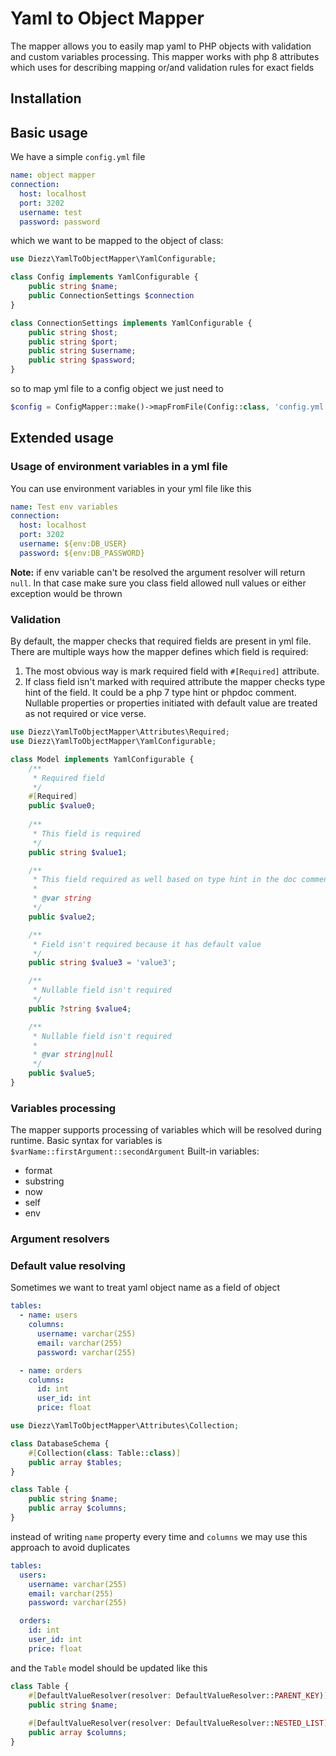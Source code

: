 # Yaml to Object Mapper

The mapper allows you to easily map yaml to PHP objects with validation and custom variables processing.
This mapper works with php 8 attributes which uses for describing mapping or/and validation rules for exact fields 

## Installation

## Basic usage
We have a simple `config.yml` file 
```yaml
name: object mapper
connection:
  host: localhost
  port: 3202
  username: test
  password: password
```
which we want to be mapped to the object of class:

```php
use Diezz\YamlToObjectMapper\YamlConfigurable;

class Config implements YamlConfigurable {
    public string $name;
    public ConnectionSettings $connection
}

class ConnectionSettings implements YamlConfigurable {
    public string $host;
    public string $port;
    public string $username;
    public string $password;
}
```

so to map yml file to a config object we just need to 

```php
$config = ConfigMapper::make()->mapFromFile(Config::class, 'config.yml');
```

## Extended usage

### Usage of environment variables in a yml file
You can use environment variables in your yml file like this
```yaml
name: Test env variables
connection:
  host: localhost
  port: 3202
  username: ${env:DB_USER}
  password: ${env:DB_PASSWORD}
```
**Note:** if env variable can't be resolved the argument resolver will return `null`. 
In that case make sure you class field allowed null values or either exception would be thrown
### Validation
By default, the mapper checks that required fields are present in yml file.
There are multiple ways how the mapper defines which field is required:
1. The most obvious way is mark required field with `#[Required]` attribute.
2. If class field isn't marked with required attribute the mapper checks type hint of the field. It could be a php 7 
type hint or phpdoc comment. Nullable properties or properties initiated with default value are treated as not required 
or vice verse. 

```php
use Diezz\YamlToObjectMapper\Attributes\Required;
use Diezz\YamlToObjectMapper\YamlConfigurable;

class Model implements YamlConfigurable {
    /**
     * Required field 
     */
    #[Required]
    public $value0;
    
    /**
     * This field is required
     */
    public string $value1;

    /**
     * This field required as well based on type hint in the doc comment
     *
     * @var string
     */
    public $value2;

    /**
     * Field isn't required because it has default value
     */
    public string $value3 = 'value3';

    /**
     * Nullable field isn't required
     */
    public ?string $value4;

    /**
     * Nullable field isn't required
     *
     * @var string|null
     */
    public $value5;
}
```

### Variables processing

The mapper supports processing of variables which will be resolved during runtime.
Basic syntax for variables is `$varName::firstArgument::secondArgument`
Built-in variables:
- format
- substring 
- now
- self
- env

### Argument resolvers

### Default value resolving

Sometimes we want to treat yaml object name as a field of object

```yaml
tables:
  - name: users
    columns:
      username: varchar(255)
      email: varchar(255)
      password: varchar(255)

  - name: orders
    columns: 
      id: int
      user_id: int
      price: float
```

```php
use Diezz\YamlToObjectMapper\Attributes\Collection;

class DatabaseSchema {
    #[Collection(class: Table::class)]
    public array $tables;
}

class Table {
    public string $name;
    public array $columns;
}
```

instead of writing `name` property every time and `columns` we may use this approach to avoid duplicates
```yaml
tables:
  users:
    username: varchar(255)
    email: varchar(255)
    password: varchar(255)

  orders:
    id: int
    user_id: int
    price: float
```

and the `Table` model should be updated like this 

```php
class Table {
    #[DefaultValueResolver(resolver: DefaultValueResolver::PARENT_KEY)]
    public string $name;
    
    #[DefaultValueResolver(resolver: DefaultValueResolver::NESTED_LIST)]
    public array $columns;
}
```
